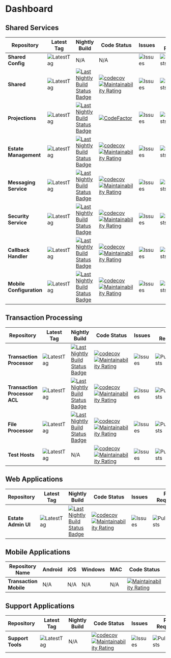 


# Dashboard

## Shared Services
|Repository |Latest Tag|Nightly Build|Code Status |Issues|Pull Requests||
| --- | --- | --- | --- | --- |--- | --- |
| **Shared Config** |![LatestTag](https://img.shields.io/github/v/tag/TransactionProcessing/SharedConfiguration) |N/A|N/A| ![Issues](https://img.shields.io/github/issues/TransactionProcessing/SharedConfiguration) |![PullRequests](https://img.shields.io/github/issues-pr/TransactionProcessing/SharedConfiguration) |[![Repository](https://img.shields.io/badge/github-repo-green)](https://github.com/TransactionProcessing/SharedConfiguration) |
| **Shared** |![LatestTag](https://img.shields.io/github/v/tag/TransactionProcessing/Shared) |[![Last Nightly Build Status Badge](https://github.com/TransactionProcessing/Shared/actions/workflows/nightlybuild.yml/badge.svg)](https://github.com/TransactionProcessing/Shared/actions/workflows/nightlybuild.yml)  |[![codecov](https://codecov.io/gh/TransactionProcessing/Shared/branch/master/graph/badge.svg?token=8BWU9m49Z6)](https://codecov.io/gh/TransactionProcessing/Shared)[![Maintainability Rating](https://sonarcloud.io/api/project_badges/measure?project=TransactionProcessing_Shared&metric=sqale_rating)](https://sonarcloud.io/summary/new_code?id=TransactionProcessing_Shared) |    ![Issues](https://img.shields.io/github/issues/TransactionProcessing/Shared) |![PullRequests](https://img.shields.io/github/issues-pr/TransactionProcessing/Shared) |[![Repository](https://img.shields.io/badge/github-repo-green)](https://github.com/TransactionProcessing/Shared) |
|**Projections** | ![LatestTag](https://img.shields.io/github/v/tag/TransactionProcessing/EventStoreProjections)| [![Last Nightly Build Status Badge](https://github.com/TransactionProcessing/EventStoreProjections/workflows/Nightly%20Build/badge.svg)](https://github.com/TransactionProcessing/EventStoreProjections/actions/workflows/nightlybuild.yml)  |[![CodeFactor](https://www.codefactor.io/repository/github/transactionprocessing/eventstoreprojections/badge?s=1a51da1592f153d197e962ba38d9ab93eb9eabc7)](https://www.codefactor.io/repository/github/transactionprocessing/eventstoreprojections) | ![Issues](https://img.shields.io/github/issues/TransactionProcessing/EventStoreProjections)|![PullRequests](https://img.shields.io/github/issues-pr/TransactionProcessing/EventStoreProjections)| [![Repository](https://img.shields.io/badge/github-repo-green)](https://github.com/TransactionProcessing/eventstoreprojections)|
| **Estate Management** | ![LatestTag](https://img.shields.io/github/v/tag/TransactionProcessing/EstateManagement)|[![Last Nightly Build Status Badge](https://github.com/TransactionProcessing/EstateManagement/workflows/Nightly%20Build/badge.svg)](https://github.com/TransactionProcessing/EstateManagement/actions/workflows/nightlybuild.yml) |[![codecov](https://codecov.io/gh/TransactionProcessing/EstateManagement/branch/master/graph/badge.svg?token=DY6ZKD7J9U)](https://codecov.io/gh/TransactionProcessing/EstateManagement) [![Maintainability Rating](https://sonarcloud.io/api/project_badges/measure?project=TransactionProcessing_EstateManagement&metric=sqale_rating)](https://sonarcloud.io/summary/new_code?id=TransactionProcessing_EstateManagement) | ![Issues](https://img.shields.io/github/issues/TransactionProcessing/EstateManagement) | ![PullRequests](https://img.shields.io/github/issues-pr/TransactionProcessing/EstateManagement) | [![Repository](https://img.shields.io/badge/github-repo-green)](https://github.com/TransactionProcessing/EstateManagement)|
| **Messaging Service** | ![LatestTag](https://img.shields.io/github/v/tag/TransactionProcessing/Messaging) | [![Last Nightly Build Status Badge](https://github.com/TransactionProcessing/Messaging/workflows/Nightly%20Build/badge.svg)](https://github.com/TransactionProcessing/Messaging/actions/workflows/nightlybuild.yml)|[![codecov](https://codecov.io/gh/TransactionProcessing/Messaging/branch/master/graph/badge.svg?token=07J3EYF3K5)](https://codecov.io/gh/TransactionProcessing/Messaging) [![Maintainability Rating](https://sonarcloud.io/api/project_badges/measure?project=TransactionProcessing_Messaging&metric=sqale_rating)](https://sonarcloud.io/summary/new_code?id=TransactionProcessing_Messaging) |![Issues](https://img.shields.io/github/issues/TransactionProcessing/Messaging) |![PullRequests](https://img.shields.io/github/issues-pr/TransactionProcessing/Messaging) |[![Repository](https://img.shields.io/badge/github-repo-green)](https://github.com/TransactionProcessing/Messaging) |
| **Security Service** | ![LatestTag](https://img.shields.io/github/v/tag/TransactionProcessing/SecurityService) |[![Last Nightly Build Status Badge](https://github.com/TransactionProcessing/SecurityService/workflows/Nightly%20Build/badge.svg)](https://github.com/TransactionProcessing/SecurityService/actions/workflows/nightlybuild.yml)|[![codecov](https://codecov.io/gh/TransactionProcessing/SecurityService/branch/master/graph/badge.svg?token=j5wj8VOzVu)](https://codecov.io/gh/TransactionProcessing/SecurityService) [![Maintainability Rating](https://sonarcloud.io/api/project_badges/measure?project=TransactionProcessing_SecurityService&metric=sqale_rating)](https://sonarcloud.io/summary/new_code?id=TransactionProcessing_SecurityService)| ![Issues](https://img.shields.io/github/issues/TransactionProcessing/SecurityService) | ![PullRequests](https://img.shields.io/github/issues-pr/TransactionProcessing/SecurityService) |[![Repository](https://img.shields.io/badge/github-repo-green)](https://github.com/TransactionProcessing/SecurityService) |
| **Callback Handler** | ![LatestTag](https://img.shields.io/github/v/tag/TransactionProcessing/CallbackHandler) | [![Last Nightly Build Status Badge](https://github.com/TransactionProcessing/CallbackHandler/workflows/Nightly%20Build/badge.svg)](https://github.com/TransactionProcessing/CallbackHandler/actions/workflows/nightlybuild.yml)|[![codecov](https://codecov.io/gh/TransactionProcessing/CallbackHandler/branch/main/graph/badge.svg?token=OJ5ZWV078G)](https://codecov.io/gh/TransactionProcessing/CallbackHandler) [![Maintainability Rating](https://sonarcloud.io/api/project_badges/measure?project=TransactionProcessing_CallbackHandler&metric=sqale_rating)](https://sonarcloud.io/summary/new_code?id=TransactionProcessing_CallbackHandler) | ![Issues](https://img.shields.io/github/issues/TransactionProcessing/CallbackHandler) | ![PullRequests](https://img.shields.io/github/issues-pr/TransactionProcessing/CallbackHandler) |[![Repository](https://img.shields.io/badge/github-repo-green)](https://github.com/TransactionProcessing/CallbackHandler) |
| **Mobile Configuration** | ![LatestTag](https://img.shields.io/github/v/tag/TransactionProcessing/MobileConfiguration) | [![Last Nightly Build Status Badge](https://github.com/TransactionProcessing/MobileConfiguration/workflows/Nightly%20Build/badge.svg)](https://github.com/TransactionProcessing/MobileConfiguration/actions/workflows/nightlybuild.yml)|[![codecov](https://codecov.io/gh/TransactionProcessing/MobileConfiguration/branch/main/graph/badge.svg?token=OJ5ZWV078G)](https://codecov.io/gh/TransactionProcessing/MobileConfiguration) [![Maintainability Rating](https://sonarcloud.io/api/project_badges/measure?project=TransactionProcessing_MobileConfiguration&metric=sqale_rating)](https://sonarcloud.io/summary/new_code?id=TransactionProcessing_MobileConfiguration) | ![Issues](https://img.shields.io/github/issues/TransactionProcessing/MobileConfiguration) | ![PullRequests](https://img.shields.io/github/issues-pr/TransactionProcessing/MobileConfiguration) |[![Repository](https://img.shields.io/badge/github-repo-green)](https://github.com/TransactionProcessing/MobileConfiguration) |

## Transaction Processing
|Repository |Latest Tag|Nightly Build|Code Status |Issues|Pull Requests||
| --- | --- | --- | --- | --- | --- | --- |
| **Transaction Processor** | ![LatestTag](https://img.shields.io/github/v/tag/TransactionProcessing/TransactionProcessor) | [![Last Nightly Build Status Badge](https://github.com/TransactionProcessing/TransactionProcessor/workflows/Nightly%20Build/badge.svg)](https://github.com/TransactionProcessing/TransactionProcessor/actions/workflows/nightlybuild.yml)|[![codecov](https://codecov.io/gh/TransactionProcessing/TransactionProcessor/branch/master/graph/badge.svg?token=OCKVVLDM7T)](https://codecov.io/gh/TransactionProcessing/TransactionProcessor) [![Maintainability Rating](https://sonarcloud.io/api/project_badges/measure?project=TransactionProcessing_TransactionProcessor&metric=sqale_rating)](https://sonarcloud.io/summary/new_code?id=TransactionProcessing_TransactionProcessor) | ![Issues](https://img.shields.io/github/issues/TransactionProcessing/TransactionProcessor) | ![PullRequests](https://img.shields.io/github/issues-pr/TransactionProcessing/TransactionProcessor) |[![Repository](https://img.shields.io/badge/github-repo-green)](https://github.com/TransactionProcessing/TransactionProcessor) |
| **Transaction Processor ACL** |![LatestTag](https://img.shields.io/github/v/tag/TransactionProcessing/TransactionProcessorACL) |[![Last Nightly Build Status Badge](https://github.com/TransactionProcessing/TransactionProcessorACL/workflows/Nightly%20Build/badge.svg)](https://github.com/TransactionProcessing/TransactionProcesssorACL/actions/workflows/nightlybuild.yml)|[![codecov](https://codecov.io/gh/TransactionProcessing/TransactionProcessorACL/branch/master/graph/badge.svg?token=n1Q47ulbEv)](https://codecov.io/gh/TransactionProcessing/TransactionProcessorACL) [![Maintainability Rating](https://sonarcloud.io/api/project_badges/measure?project=TransactionProcessing_TransactionProcessorACL&metric=sqale_rating)](https://sonarcloud.io/summary/new_code?id=TransactionProcessing_TransactionProcessorACL)| ![Issues](https://img.shields.io/github/issues/TransactionProcessing/TransactionProcessorACL) | ![PullRequests](https://img.shields.io/github/issues-pr/TransactionProcessing/TransactionProcessorACL) |[![Repository](https://img.shields.io/badge/github-repo-green)](https://github.com/TransactionProcessing/TransactionProcessorACL) |
| **File Processor** | ![LatestTag](https://img.shields.io/github/v/tag/TransactionProcessing/FileProcessor) |[![Last Nightly Build Status Badge](https://github.com/TransactionProcessing/FileProcessor/workflows/Nightly%20Build/badge.svg)](https://github.com/TransactionProcessing/FileProcessor/actions/workflows/nightlybuild.yml)|[![codecov](https://codecov.io/gh/TransactionProcessing/FileProcessor/branch/main/graph/badge.svg?token=A9JEDY4FAG)](https://codecov.io/gh/TransactionProcessing/FileProcessor) [![Maintainability Rating](https://sonarcloud.io/api/project_badges/measure?project=TransactionProcessing_FileProcessor&metric=sqale_rating)](https://sonarcloud.io/summary/new_code?id=TransactionProcessing_FileProcessor)| ![Issues](https://img.shields.io/github/issues/TransactionProcessing/FileProcessor) | ![PullRequests](https://img.shields.io/github/issues-pr/TransactionProcessing/FileProcessor) |[![Repository](https://img.shields.io/badge/github-repo-green)](https://github.com/TransactionProcessing/FileProcessor) |
| **Test Hosts** | ![LatestTag](https://img.shields.io/github/v/tag/TransactionProcessing/TestHosts) |N/A|[![codecov](https://codecov.io/gh/TransactionProcessing/TestHosts/branch/main/graph/badge.svg?token=A9JEDY4FAG)](https://codecov.io/gh/TransactionProcessing/TestHosts) [![Maintainability Rating](https://sonarcloud.io/api/project_badges/measure?project=TransactionProcessing_TestHosts&metric=sqale_rating)](https://sonarcloud.io/summary/new_code?id=TransactionProcessing_TestHosts)| ![Issues](https://img.shields.io/github/issues/TransactionProcessing/TestHosts) | ![PullRequests](https://img.shields.io/github/issues-pr/TransactionProcessing/TestHosts) |[![Repository](https://img.shields.io/badge/github-repo-green)](https://github.com/TransactionProcessing/TestHosts) |


## Web Applications

|Repository |Latest Tag|Nightly Build|Code Status |Issues|Pull Requests||
| --- | --- | --- | --- | --- | --- | --- |
| **Estate Admin UI** | ![LatestTag](https://img.shields.io/github/v/tag/TransactionProcessing/EstateAdministrationUI)| [![Last Nightly Build Status Badge](https://github.com/TransactionProcessing/EstateAdministrationUI/workflows/Nightly%20Build/badge.svg)](https://github.com/TransactionProcessing/EstateAdministrationUI/actions/workflows/nightlybuild.yml)|[![codecov](https://codecov.io/gh/TransactionProcessing/EstateAdministrationUI/branch/master/graph/badge.svg?token=AO1ppJ2Lzq)](https://codecov.io/gh/TransactionProcessing/EstateAdministrationUI) [![Maintainability Rating](https://sonarcloud.io/api/project_badges/measure?project=TransactionProcessing_EstateAdministrationUI&metric=sqale_rating)](https://sonarcloud.io/summary/new_code?id=TransactionProcessing_EstateAdministrationUI) | ![Issues](https://img.shields.io/github/issues/TransactionProcessing/EstateAdministrationUI) | ![PullRequests](https://img.shields.io/github/issues-pr/TransactionProcessing/EstateAdministrationUI) |[![Repository](https://img.shields.io/badge/github-repo-green)](https://github.com/TransactionProcessing/EstateAdministrationUI)

## Mobile Applications
|Repository Name|Android|iOS|Windows|MAC|Code Status | Issues|Pull Requests||
| --- | --- | --- | --- | --- |--- |--- |--- | --- |
| **Transaction Mobile** | N/A | N/A | N/A|N/A| [![Maintainability Rating](https://sonarcloud.io/api/project_badges/measure?project=TransactionProcessing_TransactionMobile&metric=sqale_rating)](https://sonarcloud.io/summary/new_code?id=TransactionProcessing_TransactionMobile) | ![Issues](https://img.shields.io/github/issues/TransactionProcessing/TransactionMobile) | ![PullRequests](https://img.shields.io/github/issues-pr/TransactionProcessing/transactionmobile)|[![Repository](https://img.shields.io/badge/github-repo-green)](https://github.com/TransactionProcessing/TransactionMobile) |

## Support Applications

|Repository |Latest Tag|Nightly Build|Code Status |Issues|Pull Requests||
| --- | --- | --- | --- | --- | --- | --- |
| **Support Tools** | ![LatestTag](https://img.shields.io/github/v/tag/TransactionProcessing/SupportTools)| N/A|[![codecov](https://codecov.io/gh/TransactionProcessing/SupportTools/branch/master/graph/badge.svg?token=AO1ppJ2Lzq)](https://codecov.io/gh/SupportTools/PowerBIReporting) [![Maintainability Rating](https://sonarcloud.io/api/project_badges/measure?project=TransactionProcessing_SupportTools&metric=sqale_rating)](https://sonarcloud.io/summary/new_code?id=TransactionProcessing_SupportTools) | ![Issues](https://img.shields.io/github/issues/TransactionProcessing/SupportTools) | ![PullRequests](https://img.shields.io/github/issues-pr/TransactionProcessing/SupportTools) |[![Repository](https://img.shields.io/badge/github-repo-green)](https://github.com/TransactionProcessing/SupportTools)
